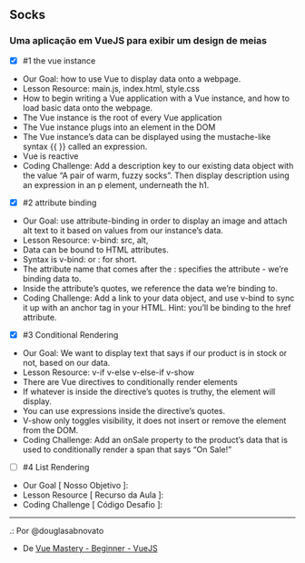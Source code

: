 ## Socks
### Uma aplicação em VueJS para exibir um design de meias

- [x] #1 the vue instance
- Our Goal: how to use Vue to display data onto a webpage.
- Lesson Resource: main.js, index.html, style.css
- How to begin writing a Vue application with a Vue instance, and how to load basic data onto the webpage.
- The Vue instance is the root of every Vue application
- The Vue instance plugs into an element in the DOM
- The Vue instance’s data can be displayed using the mustache-like syntax {{ }} called an expression.
- Vue is reactive
- Coding Challenge: Add a description key to our existing data object with the value “A pair of warm, fuzzy socks”. Then display description using an expression in an p element, underneath the h1.

- [x] #2 attribute binding 
- Our Goal: use attribute-binding in order to display an image and attach alt text to it based on values from our instance’s data.
- Lesson Resource: v-bind: src, alt, 
- Data can be bound to HTML attributes.
- Syntax is v-bind: or : for short.
- The attribute name that comes after the : specifies the attribute - we’re binding data to.
- Inside the attribute’s quotes, we reference the data we’re binding to.
- Coding Challenge: Add a link to your data object, and use v-bind to sync it up with an anchor tag in your HTML. Hint: you’ll be binding to the href attribute.

- [x] #3 Conditional Rendering 
- Our Goal: We want to display text that says if our product is in stock or not, based on our data.
- Lesson Resource: v-if v-else v-else-if v-show
- There are Vue directives to conditionally render elements
- If whatever is inside the directive’s quotes is truthy, the element will display.
- You can use expressions inside the directive’s quotes.
- V-show only toggles visibility, it does not insert or remove the element from the DOM.
- Coding Challenge: Add an onSale property to the product’s data that is used to conditionally render a span that says “On Sale!”

- [ ] #4 List Rendering 
- Our Goal [ Nosso Objetivo ]:
- Lesson Resource [ Recurso da Aula ]:
- Coding Challenge [ Código Desafio ]: 

---

.: Por @douglasabnovato
- De [Vue Mastery - Beginner - VueJS](https://www.vuemastery.com/courses-path/beginner)